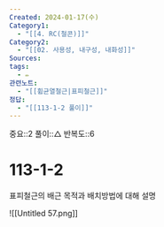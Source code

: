 ```yaml
---
Created: 2024-01-17(수)
Category1:
  - "[[4. RC(철콘)]]"
Category2:
  - "[[02. 사용성, 내구성, 내화성]]"
Sources: 
tags:
  - ✏️
관련노트:
  - "[[휨균열철근|표피철근]]"
정답:
  - "[[113-1-2 풀이]]"
---
```


중요::2
풀이::△
반복도::6
# 113-1-2
표피철근의 배근 목적과 배치방법에 대해 설명


![[Untitled 57.png]]